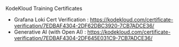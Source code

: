 KodeKloud Training Certificates


- Grafana Loki Cert Verification : https://kodekloud.com/certificate-verification/7EDBAF4304-2DF62DBC3920-7CB7ADCE36/
- Generative AI (with Open AI) : https://kodekloud.com/certificate-verification/7EDBAF4304-2DF645E031C9-7CB7ADCE36/
